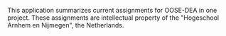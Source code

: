 This application summarizes current assignments for OOSE-DEA in one project. These assignments are intellectual property of the "Hogeschool Arnhem en Nijmegen", the Netherlands.
